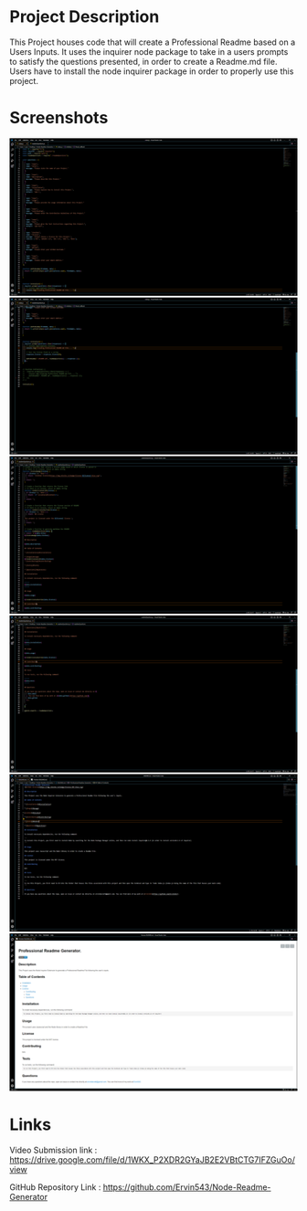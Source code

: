 # Project Description #

This Project houses code that will create a Professional Readme based on a Users Inputs. It uses the inquirer node package to take in a users prompts to satisfy the questions presented, in order to create a Readme.md file. Users have to install the node inquirer package in order to properly use this project.

# Screenshots #

![This is the code for the Questions part 1](images/QuestionsJS1.PNG)
![This is the code for the Questions part 2](images/QuestionsJS2.PNG)
![This is the code for the Readme part 1](images/ReadmeJS1.PNG)
![This is the code for the Readme part 2](images/ReadmeJS2.PNG)
![This is the code for the Raw Readme](images/Raw_Readme.PNG)
![This is the code for the Actual Readme](images/Actual_Readme.PNG)

# Links #

Video Submission link : https://drive.google.com/file/d/1WKX_P2XDR2GYaJB2E2VBtCTG7IFZGuOo/view

GitHub Repository Link : https://github.com/Ervin543/Node-Readme-Generator

